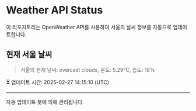 
# Weather API Status

이 리포지토리는 OpenWeather API를 사용하여 서울의 날씨 정보를 자동으로 업데이트합니다.

## 현재 서울 날씨
> 서울의 현재 날씨: overcast clouds, 온도: 5.29°C, 습도: 18%

⏳ 업데이트 시간: 2025-02-27 14:15:10 (UTC)

---
자동 업데이트 봇에 의해 관리됩니다.
